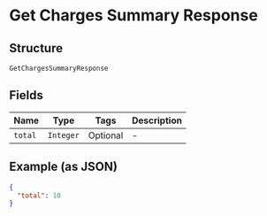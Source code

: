 
# Get Charges Summary Response

## Structure

`GetChargesSummaryResponse`

## Fields

| Name | Type | Tags | Description |
|  --- | --- | --- | --- |
| `total` | `Integer` | Optional | - |

## Example (as JSON)

```json
{
  "total": 10
}
```

